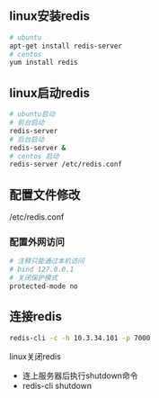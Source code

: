 ## linux安装redis

```bash
# ubuntu
apt-get install redis-server
# centos
yum install redis
```

## linux启动redis

```bash
# ubuntu启动
# 前台启动
redis-server
# 后台启动
redis-server & 
# centos 启动
redis-server /etc/redis.conf
```

## 配置文件修改

 /etc/redis.conf

### 配置外网访问

```bash
# 注释只能通过本机访问
# bind 127.0.0.1 
# 关闭保护模式
protected-mode no
```

## 连接redis

```bash
redis-cli -c -h 10.3.34.101 -p 7000
```

linux关闭redis

- 连上服务器后执行shutdown命令
- redis-cli shutdown



